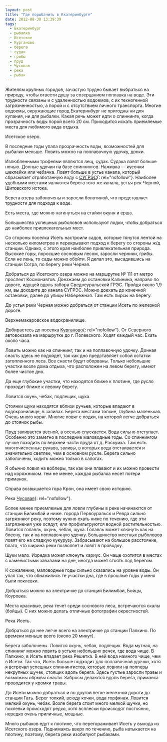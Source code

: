 ```yaml
---
layout: post
title: "Где порыбачить в Екатеринбурге"
date: 2012-08-30 13:39:39
tags:
  - Екатеринбург
  - рыбалка
  - Исетское
  - Курганово
  - берега
  - судак
  - грибы
  - пруд
  - Чусовая
  - река
  - рыбак
---
```

Жителям крупных городов, зачастую трудно бывает выбраться на природу,
чтобы отвести душу за созерцанием поплавка на воде. Эти трудности
связаны и с удаленностью водоемов, с их техногенной загрязненностью, а
порой и с отсутствием личного транспорта. Многие водоемы, окружающие
город Екатеринбург не пригодны ни для купания, ни для рыбалки. Какая
речь может идти о спиннинге, когда прозрачность воды порой всего 20 см.
Приходится искать приемлемые места для любимого вида отдыха.

Исетское озеро.

В последние годы упала прозрачность воды, возможностей для рыбалки
меньше. Ловить можно на поплавочную удочку, донки.

Излюбленными трофеями являются лещ, судак. Судака ловят больше ночью.
Донные удочки на базе спиннингов. Наживка — кусочки шеклейки или
чебачка. Ловят больше в устье канала, который сбрасывает отработанную
воду с [СУГРЭС][1]{: rel="nofollow"}. Наиболее удобными местами являются
берега того же канала, устья рек Черной, Шитовского истока.

Берега озера заболочены и заросли болотиной, что представляет трудности
для подхода к воде.

Есть места, где можно наткнуться на стайки окуня и ерша.

Большинство успешных рыболовов используют лодки, чтобы добраться до
наиболее привлекательных мест.

Со стороны поселка Исеть настроили садов, которые тянутся лентой на
несколько километров и перекрывают подход к берегу со стороны ж/д
станции. Однако, с этого края наиболее привлекательная природа. Высокие
горы, поросшие сосновым лесом, заросли черники, грибы. Если не лень, то
сады можно обойти. Я делал это, высадившись на станции Согра, по берегу
реки Черная.

Добраться до Исетского озера можно на маршрутке № 111 от метро проспект
Космонавтов. Доезжаем до остановки Калинина, направо по дороге, идущей
вдоль забора Среднеуральской ГРЭС. Пройдя около 1,9 км, вы доходите до
канала СУГРЭС. Можно доехать до конечной остановки, далее до улицы
Набережная. Там есть пирсы на берегу.

До устья реки Черная можно добраться от станции Исеть по железной
дороге.

Верхнемакаровское водохранилище.

Добираетесь до поселка [Курганово][2]{: rel="nofollow"}. От Северного
автовокзала на маршрутке до г. Полевского. Ходят каждый час. Ехать около
часа.

Ловить можно как на спиннинг, так и на поплавочную удочку. Донная снасть
здесь не подойдет, так как дно представляет собой остатки затопленного
леса. Все снасти будут оборваны. Только небольшие участки возле дома
отдыха, что расположен на левом берегу, имеют более чистое дно.

Да еще глубокие участки, что находятся ближе к плотине, где русло
проходит ближе к левому берегу.

Ловится окунь, чебак, подлещик, щука.

Стоянки щуки находятся вблизи ручьев, которые впадают в водохранилище, в
заливах. Берега местами топкие, глубина маленькая. Очень много коряг.
Многие ловят с лодки, на которой легче добраться до стоянок рыбы.

Пруд заливается весной, а осенью спускается. Вода сильно отступает.
Особенно это заметно в последние маловодные годы. Со спиннингом лучше
походить по верхней части пруда от д. Раскуиха. Там есть многочисленные
рукава, заливы, в которых вода отстаивается и значительно светлее, чем в
основном русле. Берега сильно заболочены, ходить можно только в сапогах.

Я обычно ловил на воблеры, так как они плавают и их можно провести над
коряжником. тем не менее, каждая рыбалка несет потери приманок.

Справа возвышается гора Крон, она имеет свою историю.

Река [Чусовая][3]{: rel="nofollow"}.

Более менее приемлемые для ловли глубины в реке начинаются от станции
Билимбай и ниже. города Первоуральск и Ревда сильно загрязняют реку,
поэтому нужно ехать ниже по течению, где эти загрязнения уже осядут, или
профильтруются водной растительностью. Ловится голавль, окунь, чебак,
щука. Голавль может клюнуть как на блесну, так и на поплавочную удочку.
Большинство местных рыболовов ловят его на сладкую кукурузу. Забрасывают
на большое расстояние, благо, что ширина реки позволяет и ловят в
проводку.

Щуки мало. Изредка может клюнуть хариус. Он чаще охотится в местах с
каменистыми завалами на дне, иногда может стоять под берегом.

К сожалению, маловодные годы сильно сказались на уровне воды. Он упал
так, что обнажились те участки дна, где в прошлые годы у меня были
поклевки.

Добраться можно на электричке до станций Билимбай, Бойцы, Коуровка.

Места красивые, река течет среди соснового леса, встречаются скалы
(бойцы). С них можно делать отличные фотографии окрестностей.

Река Исеть.

Добраться до нее легче всего на электричке до станции Палкино. По
времени меньше всего (около 20 минут).

Берега заболочены. Ловится окунь, чебак, подлещик. Вода мутная, на
спиннинг можно ловить в устьях небольших речек, где вода чище. В
Палкино, в Исеть впадает река Решетка. В ней вода намного чище, чем в
Исети. Так что, Исеть больше подходит для поплавочной удочки, хотя я
встречал успешных спиннингистов, которые ловили на попперы некрупных
щучек, стоящих вдоль берега. Здесь густые заросли травы и возможны
обрывы снасти. Забросы делаются вдоль берега, приманка проводится у
кромки травы.

До Исети можно добраться и по другой ветке железной дороги до станции
Гать. Берег топкий, всюду кочки, вода торфяная. Ловится мелкий окунь,
чебак. Возле берега стоит много мелкой щучки, но поклевки происходят
редко, хотя всплески происходят постоянно, нередко очень приличные,
мощные.

Много рыбаков едут к плотине, что перегораживает Исеть у выхода из
Исетского озера. Поднимаясь вверх по течению, рыба натыкается на
плотину, поэтому, берега реки изобилуют рыбаками.

[1]: http://fishingguru.ru/blog/Ribalka_dlia_vseh/38.html
[2]: http://fishingguru.ru/blog/Ribalka_dlia_vseh/3.html
[3]: http://fishingguru.ru/blog/Ribalka_dlia_vseh/7.html
